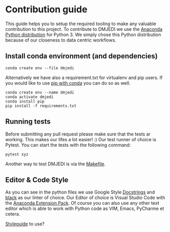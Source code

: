 # Contribution guide

This guide helps you to setup the required tooling to make any valuable contribution to this project.
To contribute to DMJEDI we use the [Anaconda Python distribution](https://www.anaconda.com/distribution/) for Python 3.
We simply chose this Python distribution because of our closeness to data centric workflows.

## Install conda environment (and dependencies)

``` shell
conda create env --file dmjedi
```

Alternatively we have also a requirement.txt for virtualenv and pip users.
If you would like to use [pip with conda](https://docs.conda.io/projects/conda/en/latest/user-guide/tasks/manage-environments.html#pip-in-env) you can do so as well.

``` shell
conda create env --name dmjedi
conda activate dmjedi
conda install pip
pip install -f requirements.txt
```

## Running tests

Before submitting any pull request please make sure that the tests ar working. This makes our lifes a lot easier! :)
Our test runner of choice is Pytest. You can start the tests with the following command:

``` shell
pytest xyz
```

Another way to test DMJEDI is via the [Makefile](Makefile).

## Editor & Code Style

As you can see in the python files we use Google Style [Docstrings](https://sphinxcontrib-napoleon.readthedocs.io/en/latest/example_google.html) and [black](https://black.readthedocs.io/en/stable/) as our linter of choice.
Our Editor of choice is Visual Studio Code with the [Anaconda Extension Pack](https://github.com/Microsoft/vscode-anaconda-extension-pack). Of course you can also use any other text editor which is able to work with Python code as VIM, Emacs, PyCharme et cetera.

[Styleguide](https://google.github.io/styleguide/pyguide.html) to use?
 